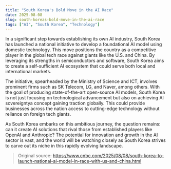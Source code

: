 ```yaml
---
title: "South Korea's Bold Move in the AI Race"
date: 2025-08-08
slug: south-koreas-bold-move-in-the-ai-race
tags: ["AI", "South Korea", "Technology"]
---
```


In a significant step towards establishing its own AI industry, South Korea has launched a national initiative to develop a foundational AI model using domestic technology. This move positions the country as a competitive player in the global tech race against giants like the U.S. and China. By leveraging its strengths in semiconductors and software, South Korea aims to create a self-sufficient AI ecosystem that could serve both local and international markets.

The initiative, spearheaded by the Ministry of Science and ICT, involves prominent firms such as SK Telecom, LG, and Naver, among others. With the goal of producing state-of-the-art open-source AI models, South Korea is not just focusing on technological advancement but also on achieving AI sovereigntya concept gaining traction globally. This could provide businesses across the nation access to cutting-edge technology without reliance on foreign tech giants.

As South Korea embarks on this ambitious journey, the question remains: can it create AI solutions that rival those from established players like OpenAI and Anthropic? The potential for innovation and growth in the AI sector is vast, and the world will be watching closely as South Korea strives to carve out its niche in this rapidly evolving landscape.
> Original source: https://www.cnbc.com/2025/08/08/south-korea-to-launch-national-ai-model-in-race-with-us-and-china.html
